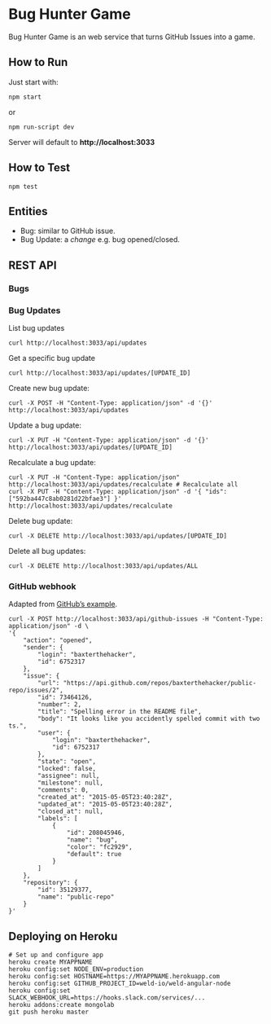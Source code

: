 # Bug Hunter Game

Bug Hunter Game is an web service that turns GitHub Issues into a game.


## How to Run

Just start with:

	npm start

or

	npm run-script dev

Server will default to **http://localhost:3033**


## How to Test

	npm test


## Entities

* Bug: similar to GitHub issue.
* Bug Update: a _change_ e.g. bug opened/closed.


## REST API

### Bugs

### Bug Updates

List bug updates

	curl http://localhost:3033/api/updates

Get a specific bug update

	curl http://localhost:3033/api/updates/[UPDATE_ID]

Create new bug update:

	curl -X POST -H "Content-Type: application/json" -d '{}' http://localhost:3033/api/updates

Update a bug update:

	curl -X PUT -H "Content-Type: application/json" -d '{}' http://localhost:3033/api/updates/[UPDATE_ID]

Recalculate a bug update:

	curl -X PUT -H "Content-Type: application/json" http://localhost:3033/api/updates/recalculate # Recalculate all
	curl -X PUT -H "Content-Type: application/json" -d '{ "ids": ["592ba447c8ab0281d22bfae3"] }' http://localhost:3033/api/updates/recalculate

Delete bug update:

	curl -X DELETE http://localhost:3033/api/updates/[UPDATE_ID]

Delete all bug updates:

	curl -X DELETE http://localhost:3033/api/updates/ALL

### GitHub webhook

Adapted from [GitHub’s example](https://developer.github.com/v3/activity/events/types/#issuesevent).

	curl -X POST http://localhost:3033/api/github-issues -H "Content-Type: application/json" -d \
	'{
		"action": "opened",
		"sender": {
			"login": "baxterthehacker",
			"id": 6752317
		},
		"issue": {
			"url": "https://api.github.com/repos/baxterthehacker/public-repo/issues/2",
			"id": 73464126,
			"number": 2,
			"title": "Spelling error in the README file",
			"body": "It looks like you accidently spelled commit with two ts.",
			"user": {
				"login": "baxterthehacker",
				"id": 6752317
			},
			"state": "open",
			"locked": false,
			"assignee": null,
			"milestone": null,
			"comments": 0,
			"created_at": "2015-05-05T23:40:28Z",
			"updated_at": "2015-05-05T23:40:28Z",
			"closed_at": null,
			"labels": [
				{
					"id": 208045946,
					"name": "bug",
					"color": "fc2929",
					"default": true
				}
			]
		},
		"repository": {
			"id": 35129377,
			"name": "public-repo"
		}
	}'


## Deploying on Heroku

	# Set up and configure app
	heroku create MYAPPNAME
	heroku config:set NODE_ENV=production
	heroku config:set HOSTNAME=https://MYAPPNAME.herokuapp.com
	heroku config:set GITHUB_PROJECT_ID=weld-io/weld-angular-node
	heroku config:set SLACK_WEBHOOK_URL=https://hooks.slack.com/services/...
	heroku addons:create mongolab
	git push heroku master
